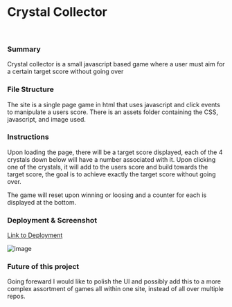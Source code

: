 
# Crystal Collector
<br>


### Summary
Crystal collector is a small javascript based game where a user must aim for a certain target score without going over

### File Structure
The site is a single page game in html that uses javascript and click events to manipulate a users score. There is an assets folder containing the CSS, javascript, and image used. 

### Instructions
Upon loading the page, there will be a target score displayed, each of the 4 crystals down below will have a number associated with it. Upon clicking one of the crystals, it will add to the users score and build towards the target score, the goal is to achieve exactly the target score without going over.  

The game will reset upon winning or loosing and a counter for each is displayed at the bottom. 

### Deployment & Screenshot
[Link to Deployment](https://jwilly117.github.io/Crystal-Collector-Game/)

![image](https://imgur.com/nRIjmqZ.png)

### Future of this project
Going foreward I would like to polish the UI and possibly add this to a more complex assortment of games all within one site, instead of all over multiple repos. 
